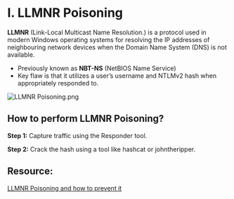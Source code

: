 # I. LLMNR Poisoning

**LLMNR** (Link-Local Multicast Name Resolution.) is a protocol used in modern Windows operating systems for resolving the IP addresses of neighbouring network devices when the Domain Name System (DNS) is not available.

- Previously known as **NBT-NS** (NetBIOS Name Service)
- Key flaw is that it utilizes a user’s username and NTLMv2 hash when appropriately responded to.

![LLMNR Poisoning.png](I%20LLMNR%20Poisoning%2083121728af7e40f59905860e1a69ae42/LLMNR_Poisoning.png)

## How to perform LLMNR Poisoning?

**Step 1:** Capture traffic using the Responder tool.

**Step 2:** Crack the hash using a tool like hashcat or johntheripper.

## Resource:

[LLMNR Poisoning and how to prevent it](https://tcm-sec.com/llmnr-poisoning-and-how-to-prevent-it/)